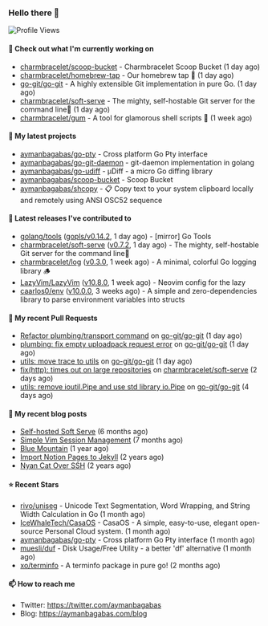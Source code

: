 ### Hello there 👋

![Profile Views](https://komarev.com/ghpvc/?username=aymanbagabas&label=PROFILE+VIEWS)

#### 👷 Check out what I'm currently working on

- [charmbracelet/scoop-bucket](https://github.com/charmbracelet/scoop-bucket) - Charmbracelet Scoop Bucket (1 day ago)
- [charmbracelet/homebrew-tap](https://github.com/charmbracelet/homebrew-tap) - Our homebrew tap 🍺 (1 day ago)
- [go-git/go-git](https://github.com/go-git/go-git) - A highly extensible Git implementation in pure Go. (1 day ago)
- [charmbracelet/soft-serve](https://github.com/charmbracelet/soft-serve) - The mighty, self-hostable Git server for the command line🍦 (1 day ago)
- [charmbracelet/gum](https://github.com/charmbracelet/gum) - A tool for glamorous shell scripts 🎀 (1 week ago)

#### 🌱 My latest projects

- [aymanbagabas/go-pty](https://github.com/aymanbagabas/go-pty) - Cross platform Go Pty interface
- [aymanbagabas/go-git-daemon](https://github.com/aymanbagabas/go-git-daemon) - git-daemon implementation in golang
- [aymanbagabas/go-udiff](https://github.com/aymanbagabas/go-udiff) - µDiff - a micro Go diffing library
- [aymanbagabas/scoop-bucket](https://github.com/aymanbagabas/scoop-bucket) - Scoop Bucket
- [aymanbagabas/shcopy](https://github.com/aymanbagabas/shcopy) - 📋 Copy text to your system clipboard locally and remotely using ANSI OSC52 sequence

#### 🔭 Latest releases I've contributed to

- [golang/tools](https://github.com/golang/tools) ([gopls/v0.14.2](https://github.com/golang/tools/releases/tag/gopls/v0.14.2), 1 day ago) - [mirror] Go Tools
- [charmbracelet/soft-serve](https://github.com/charmbracelet/soft-serve) ([v0.7.2](https://github.com/charmbracelet/soft-serve/releases/tag/v0.7.2), 1 day ago) - The mighty, self-hostable Git server for the command line🍦
- [charmbracelet/log](https://github.com/charmbracelet/log) ([v0.3.0](https://github.com/charmbracelet/log/releases/tag/v0.3.0), 1 week ago) - A minimal, colorful Go logging library 🪵
- [LazyVim/LazyVim](https://github.com/LazyVim/LazyVim) ([v10.8.0](https://github.com/LazyVim/LazyVim/releases/tag/v10.8.0), 1 week ago) - Neovim config for the lazy
- [caarlos0/env](https://github.com/caarlos0/env) ([v10.0.0](https://github.com/caarlos0/env/releases/tag/v10.0.0), 3 weeks ago) - A simple and zero-dependencies library to parse environment variables into structs

#### 🔨 My recent Pull Requests

- [Refactor plumbing/transport command](https://github.com/go-git/go-git/pull/934) on [go-git/go-git](https://github.com/go-git/go-git) (1 day ago)
- [plumbing: fix empty uploadpack request error](https://github.com/go-git/go-git/pull/932) on [go-git/go-git](https://github.com/go-git/go-git) (1 day ago)
- [utils: move trace to utils](https://github.com/go-git/go-git/pull/931) on [go-git/go-git](https://github.com/go-git/go-git) (1 day ago)
- [fix(http): times out on large repositories](https://github.com/charmbracelet/soft-serve/pull/428) on [charmbracelet/soft-serve](https://github.com/charmbracelet/soft-serve) (2 days ago)
- [utils: remove ioutil.Pipe and use std library io.Pipe](https://github.com/go-git/go-git/pull/922) on [go-git/go-git](https://github.com/go-git/go-git) (4 days ago)

#### 📜 My recent blog posts

- [Self-hosted Soft Serve](https://aymanbagabas.com/blog/2023/04/28/self-hosted-soft-serve.html) (6 months ago)
- [Simple Vim Session Management](https://aymanbagabas.com/blog/2023/04/13/simple-vim-session-management.html) (7 months ago)
- [Blue Mountain](https://aymanbagabas.com/blog/2022/06/02/blue-mountain.html) (1 year ago)
- [Import Notion Pages to Jekyll](https://aymanbagabas.com/blog/2022/03/29/import-notion-pages-to-jekyll.html) (2 years ago)
- [Nyan Cat Over SSH](https://aymanbagabas.com/blog/2022/03/25/nyan-cat-over-ssh.html) (2 years ago)

#### ⭐ Recent Stars

- [rivo/uniseg](https://github.com/rivo/uniseg) - Unicode Text Segmentation, Word Wrapping, and String Width Calculation in Go (1 month ago)
- [IceWhaleTech/CasaOS](https://github.com/IceWhaleTech/CasaOS) - CasaOS - A simple, easy-to-use, elegant open-source Personal Cloud system. (1 month ago)
- [aymanbagabas/go-pty](https://github.com/aymanbagabas/go-pty) - Cross platform Go Pty interface (1 month ago)
- [muesli/duf](https://github.com/muesli/duf) - Disk Usage/Free Utility - a better &#39;df&#39; alternative (1 month ago)
- [xo/terminfo](https://github.com/xo/terminfo) - A terminfo package in pure go! (2 months ago)

#### 📫 How to reach me

- Twitter: https://twitter.com/aymanbagabas
- Blog: https://aymanbagabas.com/blog
